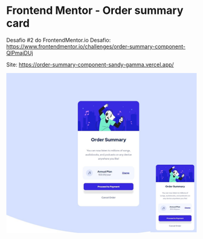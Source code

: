 # Frontend Mentor - Order summary card

Desafio #2 do FrontendMentor.io
Desafio: https://www.frontendmentor.io/challenges/order-summary-component-QlPmajDUj

Site: https://order-summary-component-sandy-gamma.vercel.app/

![prmergu](https://github.com/prmergu/frontendmentor_challenges/blob/main/order-summary-component/images/Screenshot.jpg)
